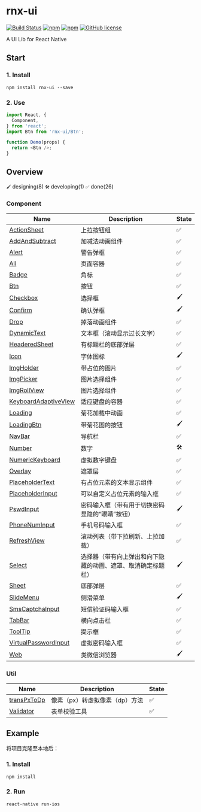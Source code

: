 # rnx-ui

[![Build Status](https://travis-ci.org/rnxteam/rnx-ui.svg?branch=master)](https://travis-ci.org/rnxteam/rnx-ui)
[![npm](https://img.shields.io/npm/v/rnx-ui.svg?maxAge=60)](https://www.npmjs.com/package/rnx-ui)
[![npm](https://img.shields.io/npm/dt/rnx-ui.svg?maxAge=60)](https://www.npmjs.com/package/rnx-ui)
[![GitHub license](https://img.shields.io/badge/license-MIT-blue.svg)](https://raw.githubusercontent.com/rnxteam/rnx-ui/master/LICENSE)

A UI Lib for React Native

## Start

### 1. Install

```
npm install rnx-ui --save
```

### 2. Use

```js
import React, {
  Component,
} from 'react';
import Btn from 'rnx-ui/Btn';

function Demo(props) {
  return <Btn />;
}
```

## Overview

`🖌` designing(8) `🛠` developing(1) `✅` done(26)

### Component

Name       | Description | State
---------- | ----------- | -----
[ActionSheet](https://github.com/rnxteam/rnx-ui/tree/master/ActionSheet)     | 上拉按钮组 | ✅
[AddAndSubtract](https://github.com/rnxteam/rnx-ui/tree/master/AddAndSubtract)      | 加减法动画组件 | ✅
[Alert](https://github.com/rnxteam/rnx-ui/tree/master/Alert)      | 警告弹框 | ✅
[All](https://github.com/rnxteam/rnx-ui/tree/master/All)      | 页面容器 | ✅
[Badge](https://github.com/rnxteam/rnx-ui/tree/master/Badge)      | 角标 | ✅
[Btn](https://github.com/rnxteam/rnx-ui/tree/master/Btn)        | 按钮 | ✅
[Checkbox](https://github.com/rnxteam/rnx-ui/tree/master/Checkbox)  | 选择框 | 🖌
[Confirm](https://github.com/rnxteam/rnx-ui/tree/master/Confirm)  | 确认弹框 | 🖌
[Drop](https://github.com/rnxteam/rnx-ui/tree/master/Drop)        | 掉落动画组件 | ✅
[DynamicText](https://github.com/rnxteam/rnx-ui/tree/master/DynamicText) | 文本框（滚动显示过长文字）| ✅
[HeaderedSheet](https://github.com/rnxteam/rnx-ui/tree/master/HeaderedSheet)        | 有标题栏的底部弹层 | ✅
[Icon](https://github.com/rnxteam/rnx-ui/tree/master/Icon)  | 字体图标 | 🖌
[ImgHolder](https://github.com/rnxteam/rnx-ui/tree/master/ImgHolder)  | 带占位的图片 | ✅
[ImgPicker](https://github.com/rnxteam/rnx-ui/tree/master/ImgPicker)  | 图片选择组件 | ✅
[ImgRollView](https://github.com/rnxteam/rnx-ui/tree/master/ImgRollView)  | 图片选择组件 | ✅
[KeyboardAdaptiveView](https://github.com/rnxteam/rnx-ui/tree/master/KeyboardAdaptiveView)        | 适应键盘的容器 | ✅
[Loading](https://github.com/rnxteam/rnx-ui/tree/master/Loading) | 菊花加载中动画 | ✅
[LoadingBtn](https://github.com/rnxteam/rnx-ui/tree/master/LoadingBtn) | 带菊花图的按钮 | 🖌
[NavBar](https://github.com/rnxteam/rnx-ui/tree/master/NavBar)     | 导航栏 | ✅
[Number](https://github.com/rnxteam/rnx-ui/tree/master/Number)     | 数字 | 🛠
[NumericKeyboard](https://github.com/rnxteam/rnx-ui/tree/master/NumericKeyboard)  | 虚拟数字键盘 | ✅
[Overlay](https://github.com/rnxteam/rnx-ui/tree/master/Overlay)     | 遮罩层 | ✅
[PlaceholderText](https://github.com/rnxteam/rnx-ui/tree/master/PlaceholderText)     | 有占位元素的文本显示组件 | ✅
[PlaceholderInput](https://github.com/rnxteam/rnx-ui/tree/master/PlaceholderInput)     | 可以自定义占位元素的输入框 | ✅
[PswdInput](https://github.com/rnxteam/rnx-ui/tree/master/Checkbox)  | 密码输入框（带有用于切换密码显隐的“眼睛”按钮） | 🖌
[PhoneNumInput](https://github.com/rnxteam/rnx-ui/tree/master/PhoneNumInput)     | 手机号码输入框 | ✅
[RefreshView](https://github.com/rnxteam/rnx-ui/tree/master/RefreshView)     | 滚动列表（带下拉刷新、上拉加载） | ✅
[Select](https://github.com/rnxteam/rnx-ui/tree/master/Select)  | 选择器（带有向上弹出和向下隐藏的动画、遮罩、取消确定标题栏） | 🖌
[Sheet](https://github.com/rnxteam/rnx-ui/tree/master/Sheet)     | 底部弹层 | ✅
[SlideMenu](https://github.com/rnxteam/rnx-ui/tree/master/SlideMenu)  | 侧滑菜单 | 🖌
[SmsCaptchaInput](https://github.com/rnxteam/rnx-ui/tree/master/SmsCaptchaInput)        | 短信验证码输入框 | ✅
[TabBar](https://github.com/rnxteam/rnx-ui/tree/master/TabBar)     | 横向点击栏 | ✅
[ToolTip](https://github.com/rnxteam/rnx-ui/tree/master/ToolTip)     | 提示框 | ✅
[VirtualPasswordInput](https://github.com/rnxteam/rnx-ui/tree/master/VirtualPasswordInput)  | 虚拟密码输入框 | ✅
[Web](https://github.com/rnxteam/rnx-ui/tree/master/Web)  | 类微信浏览器 | 🖌

### Util

Name       | Description | State
---------- | ----------- | -----
[transPxToDp](https://github.com/rnxteam/rnx-ui/tree/master/util/transPxToDp)      | 像素（px）转虚拟像素（dp）方法 | ✅
[Validator](https://github.com/rnxteam/rnx-ui/tree/master/util/Validator)      | 表单校验工具 | ✅

## Example

将项目克隆至本地后：

### 1. Install

```
npm install
```

### 2. Run

```
react-native run-ios
```
